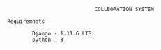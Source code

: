 
                                    COLLBORATION SYSTEM

        Requiremnets - 
                
                Django - 1.11.6 LTS
                python - 3